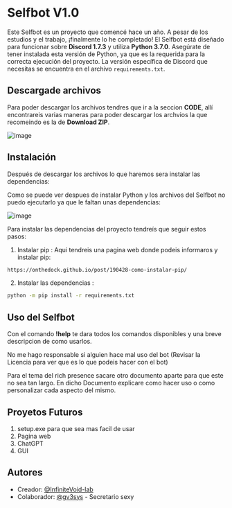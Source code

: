 # Selfbot V1.0

Este Selfbot es un proyecto que comencé hace un año. A pesar de los estudios y el trabajo, ¡finalmente lo he completado! El Selfbot está diseñado para funcionar sobre **Discord 1.7.3** y utiliza **Python 3.7.0**. Asegúrate de tener instalada esta versión de Python, ya que es la requerida para la correcta ejecución del proyecto. La versión específica de Discord que necesitas se encuentra en el archivo `requirements.txt`.

## Descargade archivos

Para poder descargar los archivos tendres que ir a la seccion **CODE**, allí encontrareis varias maneras para poder descargar los archvios la que recomeindo es la de **Download ZIP**.

![image](https://github.com/user-attachments/assets/84e6179b-f447-4dac-bac4-f1b34e05673d)

## Instalación

Después de descargar los archivos lo que haremos sera instalar las dependencias:

Como se puede ver despues de instalar Python y los archivos del Selfbot no puedo ejecutarlo ya que le faltan unas dependencias:

![image](https://github.com/user-attachments/assets/f5005df2-6ff5-480b-9e1a-8e0b75b12312)

Para instalar las dependencias del proyecto tendreís que seguir estos pasos:

1. Instalar pip :
Aqui tendreis una pagina web donde podeis informaros y instalar pip:

```bash
https://onthedock.github.io/post/190428-como-instalar-pip/
```
2. Instalar las dependencias :

```bash
python -m pip install -r requirements.txt
```
## Uso del Selfbot

Con el comando **!help** te dara todos los comandos disponibles y una breve descripcion de como usarlos.

No me hago responsable si alguien hace mal uso del bot (Revisar la Licencia para ver que es lo que podeis hacer con el bot)

Para el tema del rich presence sacare otro documento aparte para que este no sea tan largo. En dicho Documento explicare como hacer uso o como personalizar cada aspecto del mismo.

## Proyetos Futuros

1. setup.exe para que sea mas facil de usar
2. Pagina web
3. ChatGPT
4. GUI

## Autores

- Creador: [@InfiniteVoid-lab](https://github.com/InfiniteVoid-lab)
- Colaborador: [@gv3sys](https://github.com/gv3sys) - Secretario sexy
